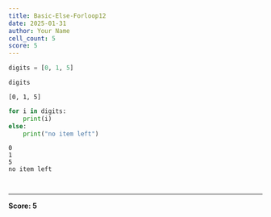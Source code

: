 ```yaml
---
title: Basic-Else-Forloop12
date: 2025-01-31
author: Your Name
cell_count: 5
score: 5
---
```


```python
digits = [0, 1, 5]
```


```python
digits
```




    [0, 1, 5]




```python
for i in digits:
    print(i)
else:
    print("no item left")
```

    0
    1
    5
    no item left



```python

```


```python

```


---
**Score: 5**
